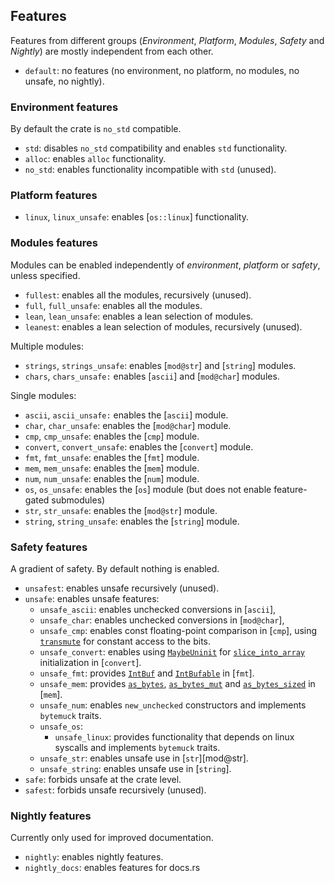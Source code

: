 ## Features
Features from different groups (*Environment*, *Platform*, *Modules*, *Safety* and *Nightly*)
are mostly independent from each other.

- `default`: no features (no environment, no platform, no modules, no unsafe, no nightly).

### Environment features
By default the crate is `no_std` compatible.
- `std`: disables `no_std` compatibility and enables `std` functionality.
- `alloc`: enables `alloc` functionality.
- `no_std`: enables functionality incompatible with `std` (unused).

### Platform features
- `linux`, `linux_unsafe`: enables [`os::linux`] functionality.

### Modules features
Modules can be enabled independently of *environment*, *platform* or *safety*, unless specified.

- `fullest`: enables all the modules, recursively (unused).
- `full`, `full_unsafe`: enables all the modules.
- `lean`, `lean_unsafe`: enables a lean selection of modules.
- `leanest`: enables a lean selection of modules, recursively (unused).

Multiple modules:
- `strings`, `strings_unsafe`: enables [`mod@str`] and [`string`] modules.
- `chars`, `chars_unsafe:` enables [`ascii`] and [`mod@char`] modules.

Single modules:
- `ascii`, `ascii_unsafe:` enables the [`ascii`] module.
- `char`, `char_unsafe`: enables the [`mod@char`] module.
- `cmp`, `cmp_unsafe`: enables the [`cmp`] module.
- `convert`, `convert_unsafe`: enables the [`convert`] module.
- `fmt`, `fmt_unsafe`: enables the [`fmt`] module.
- `mem`, `mem_unsafe`: enables the [`mem`] module.
- `num`, `num_unsafe`: enables the [`num`] module.
- `os`, `os_unsafe`: enables the [`os`] module
  (but does not enable feature-gated submodules)
- `str`, `str_unsafe`: enables the [`mod@str`] module.
- `string`, `string_unsafe`: enables the [`string`] module.

### Safety features
A gradient of safety. By default nothing is enabled.
- `unsafest`: enables unsafe recursively (unused).
- `unsafe`: enables unsafe features:
  - `unsafe_ascii`: enables unchecked conversions in [`ascii`],
  - `unsafe_char`: enables unchecked conversions in [`mod@char`],
  - `unsafe_cmp`: enables const floating-point comparison in [`cmp`],
     using [`transmute`] for constant access to the bits.
  - `unsafe_convert`: enables using [`MaybeUninit`] for [`slice_into_array`]
    initialization in [`convert`].
  - `unsafe_fmt`: provides [`IntBuf`] and [`IntBufable`] in [`fmt`].
  - `unsafe_mem`: provides [`as_bytes`], [`as_bytes_mut`] and [`as_bytes_sized`]
    in [`mem`].
  - `unsafe_num`: enables `new_unchecked` constructors and implements `bytemuck`
    traits.
  - `unsafe_os`: 
    - `unsafe_linux`: provides functionality that depends on linux syscalls and
       implements `bytemuck` traits.
  - `unsafe_str`: enables unsafe use in [`str`][mod@str].
  - `unsafe_string`: enables unsafe use in [`string`].
- `safe`: forbids unsafe at the crate level.
- `safest`: forbids unsafe recursively (unused).

### Nightly features
Currently only used for improved documentation.
- `nightly`: enables nightly features.
- `nightly_docs`: enables features for docs.rs

[`IntBuf`]: fmt::IntBuf
[`IntBufable`]: fmt::IntBufAble
[`slice_into_array`]: convert::collection::slice_into_array
[`MaybeUninit`]: core::mem::MaybeUninit
[`transmute`]: core::mem::transmute
[`as_bytes`]: mem::as_bytes
[`as_bytes_mut`]: mem::as_bytes_mut
[`as_bytes_sized`]: mem::as_bytes_sized
